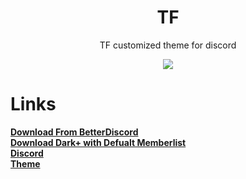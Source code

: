 <div align="center" dir="auto">
<h1 align="center">TF</h1>
<p align="center">TF customized theme for discord</p>
<a align="center" href="https://discord.gg/U65b58FtJr" rel="nofollow"><img align="center" src="https://img.shields.io/discord/763094597454397490?color=5865F2&labelColor=white&label=Support%20Server&logo=Discord" style="max-width: 100%;"></a>
</div>

# Links
**[Download From BetterDiscord](https://betterdiscord.app/theme/Dark++)** <br>
**<a align="center" href="https://github.com/DevEvil99/DarkPlus-Defualt-Memberlist/releases/download/Dark%2Bv2/Dark+-Default-Member-List.theme.css">Download Dark+ with Defualt Memberlist</a>** <br>
**[Discord]([https://devevil.com](https://discord.gg/U65b58FtJr))** <br>
**[Theme]([https://devevil.com/contact](https://github.com/CapnKitten/Material-Discord))** <br>
